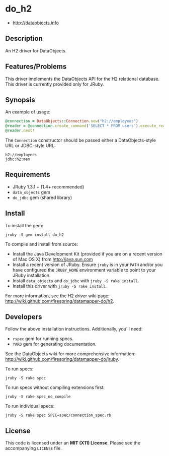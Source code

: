 # do_h2

* <http://dataobjects.info>

## Description

An H2 driver for DataObjects.

## Features/Problems

This driver implements the DataObjects API for the H2 relational database.
This driver is currently provided only for JRuby.

## Synopsis

An example of usage:

```ruby
@connection = DataObjects::Connection.new("h2://employees")
@reader = @connection.create_command('SELECT * FROM users').execute_reader
@reader.next!
```

The `Connection` constructor should be passed either a DataObjects-style URL or
JDBC-style URL:

    h2://employees
    jdbc:h2:mem

## Requirements

 * JRuby 1.3.1 + (1.4+ recommended)
 * `data_objects` gem
 * `do_jdbc` gem (shared library)

## Install

To install the gem:

    jruby -S gem install do_h2

To compile and install from source:

 * Install the Java Development Kit (provided if you are on a recent version of
   Mac OS X) from <http://java.sun.com>
 * Install a recent version of JRuby. Ensure `jruby` is in your `PATH` and/or
   you have configured the `JRUBY_HOME` environment variable to point to your
   JRuby installation.
 * Install `data_objects` and `do_jdbc` with `jruby -S rake install`.
 * Install this driver with `jruby -S rake install`.

For more information, see the H2 driver wiki page:
<http://wiki.github.com/firespring/datamapper-do/h2>.

## Developers

Follow the above installation instructions. Additionally, you'll need:
  * `rspec` gem for running specs.
  * `YARD` gem for generating documentation.

See the DataObjects wiki for more comprehensive information:
<http://wiki.github.com/firespring/datamapper-do/jruby>.

To run specs:

    jruby -S rake spec

To run specs without compiling extensions first:

    jruby -S rake spec_no_compile

To run individual specs:

    jruby -S rake spec SPEC=spec/connection_spec.rb

## License

This code is licensed under an **MIT (X11) License**. Please see the
accompanying `LICENSE` file.
